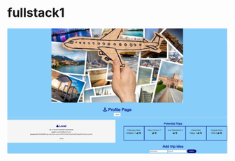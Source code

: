 # fullstack1
![Gif](https://github.com/Laura-Alford/fullstack1/blob/main/Screen%20Shot%202021-10-28%20at%2011.07.19%20PM.png)
